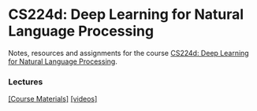 # CS224d: Deep Learning for Natural Language Processing
Notes, resources and assignments for the course [CS224d: Deep Learning for 
Natural Language Processing](http://cs224d.stanford.edu/).


### Lectures

[[Course Materials]](http://cs224d.stanford.edu/syllabus.html) [[videos]](https://www.youtube.com/playlist?list=PLlJy-eBtNFt4CSVWYqscHDdP58M3zFHIG)
